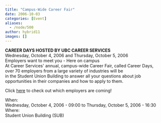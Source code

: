 ```yaml
---
title: "Campus-Wide Career Fair"
date: 2006-10-03
categories: [Event]
aliases:
  - /node/500
author: hybrid11
images: []
---
```


<div class="field field-name-body field-type-text-with-summary field-label-hidden"><div class="field-items"><div class="field-item even"><p><b>CAREER DAYS HOSTED BY UBC CAREER SERVICES</b><br>
Wednesday, October 4, 2006 and Thursday, October 5, 2006<br>
Employers want to meet you - Here on campus<br>
At Career Services&apos; annual, campus-wide Career Fair, called Career Days, over 70 employers from a large variety of industries will be<br>
in the Student Union Building to answer all your questions about job opportunities in their companies and how to apply to them.</p>
<p>Click <a href="http://www.careers.ubc.ca/events.cfm?page=careerfair&amp;view=participants">here</a> to check out which employers are coming!</p>
</div></div></div><div class="field field-name-field-dates field-type-datetime field-label-above"><div class="field-label">When:&#xA0;</div><div class="field-items"><div class="field-item even"><span class="date-display-range"><span class="date-display-start">Wednesday, October 4, 2006 - 09:00</span> to <span class="date-display-end">Thursday, October 5, 2006 - 16:30</span></span></div></div></div><div class="field field-name-field-location field-type-text field-label-above"><div class="field-label">Where:&#xA0;</div><div class="field-items"><div class="field-item even">Student Union Building (SUB)</div></div></div>    <footer>
          </footer>
